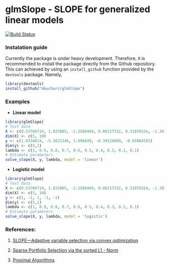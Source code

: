 # glmSlope - SLOPE for generalized linear models

[![Build Status](https://travis-ci.com/dkucharc/glmSlope.svg?branch=master)](https://travis-ci.com/dkucharc/glmSlope)

### Instalation guide
Currently the package is under heavy development. Therefore, it is recommended to install the package directly from the Github repository. This can achieved by using an `install_github` function provided by the `devtools` package. Namely,
```R
library(devtools)
install_github("dkucharc/glmSlope")
```

### Examples
- **Linear model**
```R
library(glmSlope)
# Test data
X <- c(0.53766714, 1.833885, -2.2588469, 0.86217332, 0.31876524, -1.3076883, -0.43359202, 0.34262447, 3.5783969, 2.769437, -1.3498869, 3.0349235, 0.72540422, -0.063054873, 0.7147429, -0.20496606, -0.12414435, 1.4896976, 1.4090345, 1.4171924, 0.67149713, -1.2074869, 0.71723865, 1.6302353, 0.48889377, 1.034693, 0.72688513, -0.30344092, 0.29387147, -0.7872828, 0.88839563, -1.1470701, -1.0688705, -0.80949869, -2.9442842, 1.4383803, 0.32519054, -0.75492832, 1.3702985, -1.7115164, -0.10224245, -0.24144704, 0.31920674, 0.3128586, -0.86487992, -0.030051296, -0.16487902, 0.62770729, 1.0932657, 1.109273)
dim(X) <- c(5, 10)
y <- c(1.0734014, -5.3021346, 1.096639, -0.39124089, -0.92884291)
dim(y) <- c(5,1)
lambda <- c(1, 0.9, 0.8, 0.7, 0.6, 0.5, 0.4, 0.3, 0.2, 0.1)
# Estimate parameters
solve_slope(X, y, lambda, model = 'linear')
```

- **Logistic model**
```R
library(glmSlope)
# Test data
X <- c(0.53766714, 1.833885, -2.2588469, 0.86217332, 0.31876524, -1.3076883, -0.43359202, 0.34262447, 3.5783969, 2.769437, -1.3498869, 3.0349235, 0.72540422, -0.063054873, 0.7147429, -0.20496606, -0.12414435, 1.4896976, 1.4090345, 1.4171924, 0.67149713, -1.2074869, 0.71723865, 1.6302353, 0.48889377, 1.034693, 0.72688513, -0.30344092, 0.29387147, -0.7872828, 0.88839563, -1.1470701, -1.0688705, -0.80949869, -2.9442842, 1.4383803, 0.32519054, -0.75492832, 1.3702985, -1.7115164, -0.10224245, -0.24144704, 0.31920674, 0.3128586, -0.86487992, -0.030051296, -0.16487902, 0.62770729, 1.0932657, 1.109273)
dim(X) <- c(5, 10)
y <- c(1, -1, 1, -1, -1)
dim(y) <- c(5,1)
lambda <- c(1, 0.9, 0.8, 0.7, 0.6, 0.5, 0.4, 0.3, 0.2, 0.1)
# Estimate parameters
solve_slope(X, y, lambda, model = 'logistic')
```

### References:
1. [SLOPE—Adaptive variable selection via convex optimization](https://projecteuclid.org/download/pdfview_1/euclid.aoas/1446488733)

2. [Sparse Portfolio Selection via the sorted L1 - Norm](https://papers.ssrn.com/sol3/papers.cfm?abstract_id=3048879&download=yes)

3. [Proximal Algorithms](https://web.stanford.edu/~boyd/papers/pdf/prox_algs.pdf)
